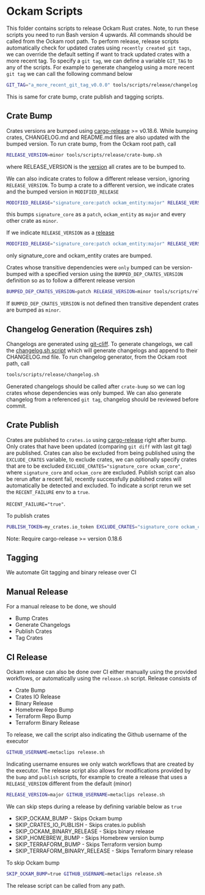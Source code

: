 # Ockam Scripts

This folder contains scripts to release Ockam Rust crates. Note, to run these scripts you need to run Bash version 4 upwards. All commands should be called from the Ockam root path.
To perform release, release scripts automatically check for updated crates using `recently created git tags`, we can override the default setting if want to track updated crates with a more recent tag. To specify a `git tag`, we can define a variable `GIT_TAG` to any of the scripts. For example to generate changelog using a more recent `git tag` we can call the following command below
```bash
GIT_TAG="a_more_recent_git_tag_v0.0.0" tools/scripts/release/changelog.sh
```
This is same for crate bump, crate publish and tagging scripts.

## Crate Bump

Crates versions are bumped using [cargo-release](https://github.com/crate-ci/cargo-release/issues) >= v0.18.6. While bumping crates, CHANGELOG.md and README.md files are also updated with the bumped version.
To run crate bump, from the Ockam root path, call
```bash
RELEASE_VERSION=minor tools/scripts/release/crate-bump.sh
```
where RELEASE_VERSION is the [version](https://github.com/crate-ci/cargo-release/blob/master/docs/reference.md#bump-level) all crates are to be bumped to.

We can also indicate crates to follow a different release version, ignoring `RELEASE_VERSION`. To bump a crate to a different version, we indicate crates and the bumped version in `MODIFIED_RELEASE`
```bash
MODIFIED_RELEASE="signature_core:patch ockam_entity:major" RELEASE_VERSION=minor tools/scripts/release/crate-bump.sh
```
this bumps `signature_core` as a `patch`, `ockam_entity` as `major` and every other crate as `minor`.

If we indicate `RELEASE_VERSION` as a [release](https://github.com/crate-ci/cargo-release/blob/master/docs/reference.md#bump-level)
```bash
MODIFIED_RELEASE="signature_core:patch ockam_entity:major" RELEASE_VERSION=release tools/scripts/release/crate-bump.sh
```
only signature_core and ockam_entity crates are bumped.

Crates whose transitive dependencies were `only` bumped can be version-bumped with a specified version using the `BUMPED_DEP_CRATES_VERSION` definition so as to follow a different release version
```bash
BUMPED_DEP_CRATES_VERSION=patch RELEASE_VERSION=minor tools/scripts/release/crate-bump.sh
```
If `BUMPED_DEP_CRATES_VERSION` is not defined then transitive dependent crates are bumped as `minor`.

## Changelog Generation (Requires zsh)

Changelogs are generated using [git-cliff](https://github.com/orhun/git-cliff). To generate changelogs, we call the [changelog.sh script](https://github.com/build-trust/ockam/blob/develop/tools/scripts/release/changelog.sh) which will generate changelogs and append to their CHANGELOG.md file.
To run changelog generator, from the Ockam root path, call
```bash
tools/scripts/release/changelog.sh
```
Generated changelogs should be called after `crate-bump` so we can log crates whose dependencies was only bumped.
We can also generate changelog from a referenced `git tag`, changelog should be reviewed before commit.

## Crate Publish

Crates are published to `crates.io` using [cargo-release](https://github.com/crate-ci/cargo-release) right after bump. Only crates that have been updated (comparing `git diff` with last git tag) are published. Crates can also be excluded from being published using the `EXCLUDE_CRATES` variable, to exclude crates, we can optionally specify crates that are to be excluded `EXCLUDE_CRATES="signature_core ockam_core"`, where `signature_core` and `ockam_core` are excluded. Publish script can also be rerun after a recent fail, recently successfully published crates will automatically be detected and excluded. To indicate a script rerun we set the `RECENT_FAILURE` env to a `true`.

`RECENT_FAILURE="true"`.

To publish crates
```bash
PUBLISH_TOKEN=my_crates.io_token EXCLUDE_CRATES="signature_core ockam_core" tools/scripts/release/crate-publish.sh
```
Note: Require cargo-release >= version 0.18.6

## Tagging

We automate Git tagging and binary release over CI

## Manual Release

For a manual release to be done, we should

- Bump Crates
- Generate Changelogs
- Publish Crates
- Tag Crates

## CI Release

Ockam release can also be done over CI either manually using the provided workflows, or automatically using the `release.sh` script. Release consists of

- Crate Bump
- Crates IO Release
- Binary Release
- Homebrew Repo Bump
- Terraform Repo Bump
- Terraform Binary Release

To release, we call the script also indicating the Github username of the executor

```bash
GITHUB_USERNAME=metaclips release.sh
```

Indicating username ensures we only watch workflows that are created by the executor. The release script also allows for modifications provided by the `bump` and `publish` scripts, for example to create a release that uses a `RELEASE_VERSION` different from the default (minor)

```bash
RELEASE_VERSION=major GITHUB_USERNAME=metaclips release.sh
```

We can skip steps during a release by defining variable below as `true`
- SKIP_OCKAM_BUMP - Skips Ockam bump
- SKIP_CRATES_IO_PUBLISH - Skips crates.io publish
- SKIP_OCKAM_BINARY_RELEASE - Skips binary release
- SKIP_HOMEBREW_BUMP - Skips Homebrew version bump
- SKIP_TERRAFORM_BUMP - Skips Terraform version bump
- SKIP_TERRAFORM_BINARY_RELEASE - Skips Terraform binary release

To skip Ockam bump
```bash
SKIP_OCKAM_BUMP=true GITHUB_USERNAME=metaclips release.sh
```

The release script can be called from any path.
